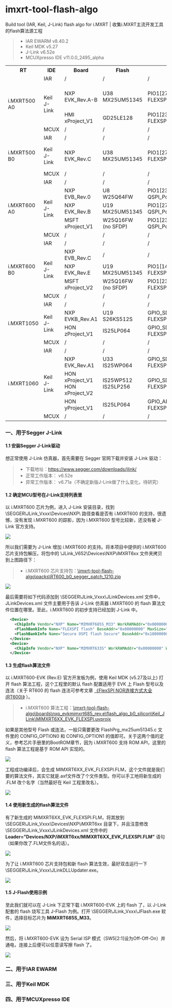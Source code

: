 # imxrt-tool-flash-algo
Build tool (IAR, Keil, J-Link) flash algo for i.MXRT | 收集i.MXRT主流开发工具的flash算法源工程

> * IAR EWARM v8.40.2  
> * Keil MDK v5.27  
> * J-Link v6.52e  
> * MCUXpresso IDE v11.0.0_2495_alpha  

<table><tbody>
    <tr>
        <th>RT</th>
        <th>IDE</th>
        <th>Board</th>
        <th>Flash</th>
        <th>Port</th>
        <th>Status</th>
    </tr>
    <tr>
        <td rowspan="4">i.MXRT500<br>
                        A0</td>
        <td>IAR</td>
        <td>/</td>
        <td>/</td>
        <td>/</td>
        <td>/</td>
    </tr>
    <tr>
        <td rowspan="2">Keil<br>
                        J-Link</td>
        <td>NXP EVK_Rev.A-B</td>
        <td>U38<br>
            MX25UM51345</td>
        <td>PIO1[27:20]<br>
            FLEXSPI0_PortA</td>
        <td>Done<br>
            Not for J-Flash</td>
    </tr>
    <tr>
        <td>HMI xProject_V1</td>
        <td>GD25LE128</td>
        <td>PIO1[23:20]<br>
            FLEXSPI0_PortA</td>
        <td></td>
    </tr>
    <tr>
        <td>MCUX</td>
        <td>/</td>
        <td>/</td>
        <td>/</td>
        <td>/</td>
    </tr>
    <tr>
        <td rowspan="3">i.MXRT500<br>
                        B0</td>
        <td>IAR</td>
        <td>/</td>
        <td>/</td>
        <td>/</td>
        <td>/</td>
    </tr>
    <tr>
        <td rowspan="1">Keil<br>
                        J-Link</td>
        <td>NXP EVK_Rev.C</td>
        <td>U38<br>
            MX25UM51345</td>
        <td>PIO1[27:20]<br>
            FLEXSPI0_PortA</td>
        <td>Done<br>
            Not for J-Flash</td>
    </tr>
    <tr>
        <td>MCUX</td>
        <td>/</td>
        <td>/</td>
        <td>/</td>
        <td>/</td>
    </tr>
    <tr>
        <td rowspan="5">i.MXRT600<br>
                        A0</td>
        <td>IAR</td>
        <td>/</td>
        <td>/</td>
        <td>/</td>
        <td>/</td>
    </tr>
    <tr>
        <td rowspan="3">Keil<br>
                        J-Link</td>
        <td>NXP EVB_Rev.0</td>
        <td>U8<br>
            W25Q64FW</td>
        <td>PIO1[23:20]<br>
            QSPI_PortA</td>
        <td>Done</td>
    </tr>
    <tr>
        <td>NXP EVK_Rev.B</td>
        <td>U19<br>
            MX25UM51345</td>
        <td>PIO1[27:20]<br>
            QSPI_PortA</td>
        <td>/</td>
    </tr>
    <tr>
        <td>MSFT xProject_V1</td>
        <td>W25Q16FW<br>
            (no SFDP)</td>
        <td>PIO1[23:20]<br>
            QSPI_PortA</td>
        <td>Done</td>
    </tr>
    <tr>
        <td>MCUX</td>
        <td>/</td>
        <td>/</td>
        <td>/</td>
        <td>/</td>
    </tr>
    <tr>
        <td rowspan="5">i.MXRT600<br>
                        B0</td>
        <td>IAR</td>
        <td>/</td>
        <td>/</td>
        <td>/</td>
        <td>/</td>
    </tr>
    <tr>
        <td rowspan="3">Keil<br>
                        J-Link</td>
        <td>NXP EVB_Rev.C</td>
        <td>/</td>
        <td>/</td>
        <td>/</td>
    </tr>
    <tr>
        <td>NXP EVK_Rev.E</td>
        <td>U19<br>
            MX25UM51345</td>
        <td>PIO1[14:11],PIO2[23:22,18:17]<br>
            FLEXSPI_PortB</td>
        <td>Done</td>
    </tr>
    <tr>
        <td>MSFT xProject_V2</td>
        <td>W25Q16FW<br>
            (no SFDP)</td>
        <td>PIO1[23:20]<br>
            FLEXSPI_PortA</td>
        <td>Done</td>
    </tr>
    <tr>
        <td>MCUX</td>
        <td>/</td>
        <td>/</td>
        <td>/</td>
        <td>/</td>
    </tr>
    <tr>
        <td rowspan="4">i.MXRT1050</td>
        <td>IAR</td>
        <td>/</td>
        <td>/</td>
        <td>/</td>
        <td>/</td>
    </tr>
    <tr>
        <td rowspan="2">Keil<br>
                        J-Link</td>
        <td>NXP EVKB_Rev.A1</td>
        <td>U19<br>
            S26KS512S</td>
        <td>GPIO_SD_B1[11:08,03:00]<br>
            FLEXSPI_PortA&B</td>
        <td>Done</td>
    </tr>
    <tr>
        <td>HON zProject_V1</td>
        <td>IS25LP064</td>
        <td>GPIO_SD_B1[11:08]<br>
            FLEXSPI_PortA</td>
        <td>Done</td>
    </tr>
    <tr>
        <td>MCUX</td>
        <td>/</td>
        <td>/</td>
        <td>/</td>
        <td>/</td>
    </tr>
    <tr>
        <td rowspan="5">i.MXRT1060</td>
        <td>IAR</td>
        <td>/</td>
        <td>/</td>
        <td>/</td>
        <td>/</td>
    </tr>
    <tr>
        <td rowspan="3">Keil<br>
                        J-Link</td>
        <td>NXP EVK_Rev.A1</td>
        <td>U33<br>
            IS25WP064</td>
        <td>GPIO_SD_B1[11:08]<br>
            FLEXSPI_PortA</td>
        <td>Done</td>
    </tr>
    <tr>
        <td>HON xProject_V1<br>
            HON xProject_V2</td>
        <td>IS25WP512<br>
            IS25LP256</td>
        <td>GPIO_SD_B1[11:08]<br>
            FLEXSPI_PortA</td>
        <td>Done</td>
    </tr>
    <tr>
        <td>HON yProject_V1</td>
        <td>IS25LP064</td>
        <td>GPIO_AD_B1[13:10]<br>
            FLEXSPI_PortA</td>
        <td>Done</td>
    </tr>
    <tr>
        <td>MCUX</td>
        <td>/</td>
        <td>/</td>
        <td>/</td>
        <td>/</td>
    </tr>
</table>

### 一、用于Segger J-Link
#### 1.1 安装Segger J-Link驱动
想正常使用 J-Link 仿真器，首先需要在 Segger 官网下载并安装 J-Link 驱动：

> * 下载地址：https://www.segger.com/downloads/jlink/
> * 正常工作版本： v6.52e
> * 异常工作版本： v6.71a（不确定新版J-Link做了什么变化，待研究）

#### 1.2 确定MCU型号在J-Link支持列表里
以 i.MXRT600 芯片为例，进入 J-Link 安装目录，找到 \SEGGER\JLink_Vxxx\Devices\NXP\ 路径查看是否有 i.MXRT600 的支持，很遗憾，没有发现 i.MXRT600 的踪影，因为 i.MXRT600 型号比较新，还没有被 J-Link 官方支持。

![](materials/i.MXRT600_support_in_JLink_v2.png)

所以我们需要为 J-Link 增加 i.MXRT600 的支持。将本项目中提供的 i.MXRT600 芯片支持包解压，将包中的 \JLink_V652\Devices\NXP\iMXRT6xx 文件夹拷贝到上图路径下：

> * i.MXRT600 芯片支持包：[\imxrt-tool-flash-algo\packs\RT600_b0_segger_patch_1210.zip](packs/RT600_b0_segger_patch_1210.zip)

![](materials/i.MXRT600_add_support_in_JLink_v2.png)

最后需要将如下代码添加到 \SEGGER\JLink_Vxxx\JLinkDevices.xml 文件中，JLinkDevices.xml 文件主要用于告诉 J-Link 仿真器 i.MXRT600 的 flash 算法文件位置在哪里。至此，i.MXRT600 的初步支持已经加到 J-Link 中。

```XML
  <Device>
    <ChipInfo Vendor="NXP" Name="MIMXRT685S_M33" WorkRAMAddr="0x00000000" WorkRAMSize="0x00480000" Core="JLINK_CORE_CORTEX_M33" JLinkScriptFile="Devices/NXP/iMXRT6xx/iMXRT6xx_CortexM33.JLinkScript"/>
    <FlashBankInfo Name="FLEXSPI flash" BaseAddr="0x08000000" MaxSize="0x08000000" Loader="Devices/NXP/iMXRT6xx/MIMXRT6XX_EVK_FLEXSPI.FLM" LoaderType="FLASH_ALGO_TYPE_OPEN" />
    <FlashBankInfo Name="Secure OSPI flash Secure" BaseAddr="0x18000000" MaxSize="0x08000000" Loader="Devices/NXP/iMXRT6xx/MIMXRT6XX_EVK_FLEXSPI_S.FLM" LoaderType="FLASH_ALGO_TYPE_OPEN" />
  </Device>
  <Device>
    <ChipInfo Vendor="NXP" Name="MIMXRT633S" WorkRAMAddr="0x00000000" WorkRAMSize="0x00280000" Core="JLINK_CORE_CORTEX_M33"/>
  </Device>
```

#### 1.3 生成flash算法文件
以 i.MXRT600-EVK (Rev.E) 官方开发板为例，使用 Keil MDK (v5.27及以上) 打开 flash 算法工程，这个工程里的默认 flash 配置适用于 EVK 上 Flash 型号以及连法（关于 RT600 的 flash 连法可参考文章 [《FlexSPI NOR连接方式大全(RT600)》](https://www.cnblogs.com/henjay724/p/12436962.html) ）。

> * i.MXRT600 算法工程：[\imxrt-tool-flash-algo\boards\nxp_evkmimxrt685_rev.e\flash_algo_b0_silicon\Keil_JLink\MIMXRT6XX_EVK_FLEXSPI.uvprojx](boards/nxp_evkmimxrt685_rev.e/flash_algo_b0_silicon/Keil_JLink/MIMXRT6XX_EVK_FLEXSPI.uvprojx)

如果是其他型号 Flash 或连法，一般只需要更改 FlashPrg_mx25um51345.c 文件里的 CONFIG_OPTION0 和 CONFIG_OPTION1 的值即可。关于这两个值的定义，参考芯片手册里的BootROM章节，因为 i.MXRT600 支持 ROM API，这里的 flash 算法工程是基于 ROM API 实现的。

![](materials/i.MXRT600_B0_NXP_EVK_generate_flash_algo.PNG)

工程成功编译后，会生成 MIMXRT6XX_EVK_FLEXSPI.FLM，这个文件就是我们要的算法文件，其实它就是.axf文件改了个文件类型。你可以手工地将新生成的 .FLM 改个名字（当然最好在 Keil 工程里改名）。

![](materials/i.MXRT600_jlink_flashloader_project_output.PNG)

#### 1.4 使用新生成的flash算法文件
有了新生成的 MIMXRT6XX_EVK_FLEXSPI.FLM，将其放到 \SEGGER\JLink_Vxxx\Devices\NXP\iMXRT6xx 目录下，并且注意修改 \SEGGER\JLink_Vxxx\JLinkDevices.xml 文件中的 **Loader="Devices/NXP/iMXRT6xx/MIMXRT6XX_EVK_FLEXSPI.FLM"** 语句（如果你改了.FLM文件名的话）。

![](materials/i.MXRT600_new_FLM_for_JLinkDevices_xml.PNG)

为了让 i.MXRT600 芯片支持包和新 flash 算法生效，最好双击运行一下 \SEGGER\JLink_Vxxx\JLinkDLLUpdater.exe。

![](materials/Segger_jlink_dll_updater_v2.PNG)

#### 1.5 J-Flash使用示例
至此我们就可以在 J-Link 下正常下载 i.MXRT600-EVK 上的 flash 了，以 J-Link 配套的 flash 烧写工具 J-Flash 为例。打开 \SEGGER\JLink_Vxxx\JFlash.exe 软件，选择目标芯片为 **MiMXRT685S_M33**。

![](materials/i.MXRT600_usage_in_jflash.PNG)

然后，将 i.MXRT600-EVK 设为 Serial ISP 模式（SW5[2:1]设为Off-Off-On）并通电，连接上后便可以任意读写擦 flash 了。

![](materials/i.MXRT600_usage_in_jflash_run.PNG)

### 二、用于IAR EWARM


### 三、用于Keil MDK

### 四、用于MCUXpresso IDE
